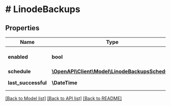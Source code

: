 # # LinodeBackups

## Properties

Name | Type | Description | Notes
------------ | ------------- | ------------- | -------------
**enabled** | **bool** | If this Linode has the Backup service enabled. To enable backups, see [POST /linode/instances/{linodeId}/backups/enable](/docs/api/linode-instances/#backups-enable). | [optional] [readonly]
**schedule** | [**\OpenAPI\Client\Model\LinodeBackupsSchedule**](LinodeBackupsSchedule.md) |  | [optional]
**last_successful** | **\DateTime** | The last successful backup date. &#39;null&#39; if there was no previous backup. | [optional] [readonly]

[[Back to Model list]](../../README.md#models) [[Back to API list]](../../README.md#endpoints) [[Back to README]](../../README.md)
